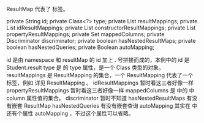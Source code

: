 ResultMap 代表了 <resultMap> 标签。

  private String id;
  private Class<?> type;
  private List<ResultMapping> resultMappings;
  private List<ResultMapping> idResultMappings;
  private List<ResultMapping> constructorResultMappings;
  private List<ResultMapping> propertyResultMappings;
  private Set<String> mappedColumns;
  private Discriminator discriminator;
  private boolean hasNestedResultMaps;
  private boolean hasNestedQueries;
  private Boolean autoMapping;

id 是由 namespace 和 resultMap 的 id 加上 . 号拼接而成的，本例中的 id 是 Student.result
type 是 <resultMap> 的 type 属性，是一个 Class 类型的对象。
resultMappings 是 ResultMapping 的集合，一个 ResultMapping 代表了一个 <result> 标签，例如 <result property = "id" column = "ID"/> 详见 ResultMapping 。
idResultMappings 暂时看这三者好像一样
propertyResultMappings 暂时看这三者好像一样
mappedColumns 是 <resultMap> 中的 <result> 中 column 属性值的集合。
discriminator 暂时不知道
hasNestedResultMaps 有没有嵌套 ResultMap
hasNestedQueries 有没有嵌套查询
autoMapping 其实在 <resultMap> 中还有个属性 autoMapping ，不过这个属性可以省略。
 


<mapper namespace = "Student">
    <resultMap id = "result" type = "shfq.Student">
        <result property = "id" column = "ID"/>
        <result property = "name" column = "NAME"/>
        <result property = "branch" column = "BRANCH"/>
        <result property = "percentage" column = "PERCENTAGE"/>
        <result property = "phone" column = "PHONE"/>
        <result property = "email" column = "EMAIL"/>
    </resultMap>
</mapper>